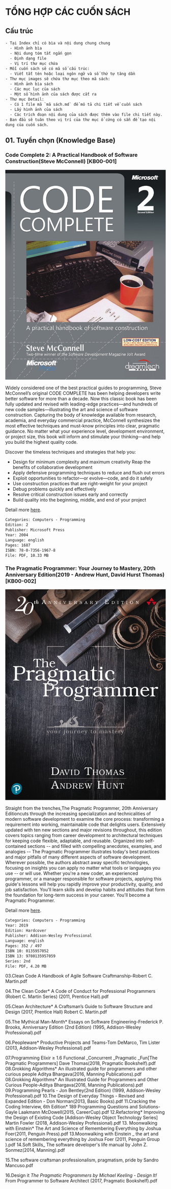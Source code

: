 # TỔNG HỢP CÁC CUỐN SÁCH

## Cấu trúc

```
- Tại Index chỉ có bìa và nội dung chung chung
  - Hình ảnh bìa
  - Nội dung tóm tắt ngắn gọn
  - Định dạng file
  - Vị trí thư mục chứa
- Mỗi cuốn sách sẽ có mã số cấu trúc:
  - Viết tắt tên hoặc loại ngôn ngữ và số thứ tự tăng dần
- Thư mục images sẽ chứa thư mục theo mã sách:
  - Hình ảnh bìa sách
  - Các mục lục của sách
  - Một số hình ảnh của sách được cắt ra
- Thư mục Detail:
  - Có 1 file mã `mã sách.md` để mô tả chi tiết về cuốn sách
  - Lấy hình ảnh của sách
  - Các trích đoạn nội dung của sách được thêm vào file chi tiết này.
- Ban đầu sẽ tuân theo vị trí của thư mục ổ cứng có sẵn để tạo nội dung của cuốn sách.
```

## 01. Tuyển chọn (Knowledge Base)

### Code Complete 2: A Practical Handbook of Software Construction(Steve McConnell) [KB00-001]

![Code Complete 2](.\images\KB00-001\Cover.jpg "Code Complete 2")

Widely considered one of the best practical guides to programming, Steve McConnell’s original CODE COMPLETE has been helping developers write better software for more than a decade. Now this classic book has been fully updated and revised with leading-edge practices—and hundreds of new code samples—illustrating the art and science of software construction.
Capturing the body of knowledge available from research, academia, and everyday commercial practice, McConnell synthesizes the most effective techniques and must-know principles into clear, pragmatic guidance. No matter what your experience level, development environment, or project size, this book will inform and stimulate your thinking—and help you build the highest quality code.

Discover the timeless techniques and strategies that help you:

- Design for minimum complexity and maximum creativity
  Reap the benefits of collaborative development
- Apply defensive programming techniques to reduce and flush out errors
- Exploit opportunities to refactor—or evolve—code, and do it safely
- Use construction practices that are right-weight for your project
- Debug problems quickly and effectively
- Resolve critical construction issues early and correctly
- Build quality into the beginning, middle, and end of your project

Detail more [here](./detail/KB00-001.md "Code Complete: A Practical Handbook of Software Construction").

```
Categories: Computers - Programming
Edition: 2
Publisher: Microsoft Press
Year: 2004
Language: english
Pages: 1687
ISBN: 78-0-7356-1967-8
File: PDF, 10.33 MB
```

### The Pragmatic Programmer: Your Journey to Mastery, 20th Anniversary Edition(2019 - Andrew Hunt, David Hurst Thomas) [KB00-002]

![Code Complete 2](.\images\KB00-002\Cover.jpg "Code Complete 2")

Straight from the trenches,The Pragmatic Programmer, 20th Anniversary Editioncuts through the increasing specialization and technicalities of modern software development to examine the core process: transforming a requirement into working, maintainable code that delights users. Extensively updated with ten new sections and major revisions throughout, this edition covers topics ranging from career development to architectural techniques for keeping code flexible, adaptable, and reusable.
Organized into self-contained sections -- and filled with compelling anecdotes, examples, and analogies -- The Pragmatic Programmer illustrates today's best practices and major pitfalls of many different aspects of software development. Wherever possible, the authors abstract away specific technologies, focusing on insights you can apply no matter what tools or languages you use -- or will use.
Whether you're a new coder, an experienced programmer, or a manager responsible for software projects, applying this guide's lessons will help you rapidly improve your productivity, quality, and job satisfaction. You'll learn skills and develop habits and attitudes that form the foundation for long-term success in your career. You'll become a Pragmatic Programmer.

Detail more [here](./detail/KB00-002.md "The Pragmatic Programmer").

```
Categories: Computers - Programming
Year: 2019
Edition: Hardcover
Publisher: Addison-Wesley Professional
Language: english
Pages: 352 / 497
ISBN 10: 0135957052
ISBN 13: 9780135957059
Series: 2nd
File: PDF, 4.20 MB
```

03.Clean Code A Handbook of Agile Software Craftmanship-Robert C. Martin.pdf

04.The Clean Coder\* A Code of Conduct for Professional Programmers (Robert C. Martin Series) (2011, Prentice Hall).pdf

05.Clean Architecture\* A Craftsman’s Guide to Software Structure and Design (2017, Prentice Hall) Robert C. Martin.pdf

05.The Mythical Man-Month\* Essays on Software Engineering-Frederick P. Brooks, Anniversary Edition (2nd Edition) (1995, Addison-Wesley Professional).pdf

06.Peopleware\* Productive Projects and Teams-Tom DeMarco, Tim Lister (2013, Addison-Wesley Professional).pdf

07.Programming Elixir ≥ 1.6 Functional \_Concurrent \_Pragmatic \_Fun[The Pragmatic Programmers] Dave Thomas(2018, Pragmatic Bookshelf).pdf
08.Grokking Algorithms* An illustrated guide for programmers and other curious people Aditya Bhargava(2016, Manning Publications).pdf
08.Grokking Algorithms* An Illustrated Guide for Programmers and Other Curious People-Aditya Bhargava(2016, Manning Publications).pdf
09.Programming Pearls - Jon Bentley(2nd Edition) (1999, Addison-Wesley Professional).pdf
10.The Design of Everyday Things - Revised and Expanded Edition - Don Norman(2013, Basic Books).pdf
11.Cracking the Coding Interview, 6th Edition* 189 Programming Questions and Solutions-Gayle Laakmann McDowell(2015, CareerCup).pdf
12.Refactoring* Improving the Design of Existing Code [Addison-Wesley Object Technology Series] Martin Fowler (2018, Addison-Wesley Professional).pdf 13. Moonwalking with Einstein\* The Art and Science of Remembering Everything by Joshua Foer(2011, Penguin Press).pdf
13.Moonwalking with Einstein _ the art and science of remembering everything by Joshua Foer (2011, Penguin Group ).pdf
14.Soft Skills_ The software developer's life manual by John Z. Sonmez(2014, Manning).pdf

15.The software craftsman professionalism, pragmatism, pride by Sandro Mancuso.pdf

16.Design it _The Pragmatic Programmers by Michael Keeling - Design It!_ From Programmer to Software Architect (2017, Pragmatic Bookshelf).pdf
